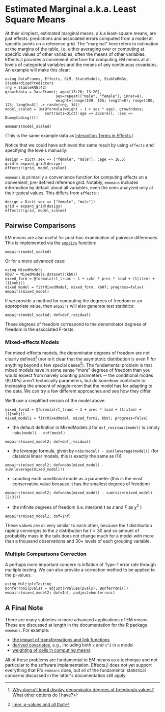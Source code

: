 # Estimated Marginal a.k.a. Least Square Means

At their simplest, estimated marginal means, a.k.a least-square means, are just effects: predictions and associated errors computed from a model at specific points on a reference grid.
The "marginal" here refers to estimation at the margins of the table, i.e. either averaging over or computing at specific values of other variables, often the means of other variables.
Effects.jl provides a convenient interface for computing EM means at all levels of categorical variables and the means of any continuous covariates. An example will make this clear:

```@example emmeans
using DataFrames, Effects, GLM, StatsModels, StableRNGs, StandardizedPredictors
rng = StableRNG(42)
growthdata = DataFrame(; age=[13:20; 13:20],
                       sex=repeat(["male", "female"], inner=8),
                       weight=[range(100, 155; length=8); range(100, 125; length=8)] .+ randn(rng, 16))
model_scaled = lm(@formula(weight ~ 1 + sex * age), growthdata;
                  contrasts=Dict(:age => ZScore(), :sex => DummyCoding()))

emmeans(model_scaled)
```

(This is the same example data as [Interaction Terms in Effects](@ref).)

Notice that we could have achieved the same result by using `effects` and specifying the levels manually:

```@example emmeans
design = Dict(:sex => ["female", "male"], :age => 16.5)
grid = expand_grid(design)
effects!(grid, model_scaled)
```

`emmeans` is primarily a convenience function for computing effects on a convenient, pre-defined reference grid.
Notably, `emmeans` includes information by default about all variables, even the ones analyzed
only at their typical values.
This differs from `effects!`:

```@example emmeans
design = Dict(:sex => ["female", "male"])
grid = expand_grid(design)
effects!(grid, model_scaled)
```

## Pairwise Comparisons

EM means are also useful for post-hoc examination of pairwise differences.
This is implemented via the [`empairs`](@ref) function:

```@example emmeans
empairs(model_scaled)
```

Or for a more advanced case:

```@example emmeans
using MixedModels
kb07 = MixedModels.dataset(:kb07)
mixed_form = @formula(rt_trunc ~ 1 + spkr * prec * load + (1|item) + (1|subj))
mixed_model = fit(MixedModel, mixed_form, kb07; progress=false)
empairs(mixed_model)
```

If we provide a method for computing the degrees of freedom or an appropriate value, then `empairs` will also generate test statistics:

```@example emmeans
empairs(model_scaled; dof=dof_residual)
```
These degrees of freedom correspond to the denominator degrees of freedom in the associated F-tests.

### Mixed-effects Models

For mixed-effects models, the denominator degrees of freedom are not clearly defined[^GLMMFAQ] (nor is it clear that the asymptotic distribution is even F for anything beyond a few special cases[^Bates2006]).
The fundamental problem is that mixed models have in some sense "more" degrees of freedom than you would expect from naively counting parameters -- the conditional modes (BLUPs) aren't technically parameters, but do somehow contribute to increasing the amount of wiggle-room that the model has for adapting to the data.
We can try a few different approaches and see how they differ.

We'll use a simplified version of the model above:
```@example emmeans
mixed_form2 = @formula(rt_trunc ~ 1 + prec * load + (1|item) + (1|subj))
mixed_model2 = fit(MixedModel, mixed_form2, kb07; progress=false)
```

- the default definition in MixedModels.jl for `dof_residual(model)` is simply `nobs(model) - dof(model)`
```@example emmeans
empairs(mixed_model2; dof=dof_residual)
```
- the leverage formula, given by `nobs(model) - sum(leverage(model))` (for classical linear models, this is exactly the same as (1))
```@example emmeans
empairs(mixed_model2; dof=nobs(mixed_model) - sum(leverage(mixed_model)))
```
- counting each conditional mode as a parameter (this is the most conservative value because it has the smallest degrees of freedom)
```@example emmeans
empairs(mixed_model2; dof=nobs(mixed_model) - sum(size(mixed_model)[2:3]))
```
- the infinite degrees of freedom (i.e. interpret $t$ as $z$ and $F$ as $\chi^2$ )
```@example emmeans
empairs(mixed_model2; dof=Inf)
```

These values are all very similar to each other, because the $t$ distribution rapidly converges to the $z$ distribution for $t > 30$ and so amount of probability mass in the tails does not change much for a model with more than a thousand observations and 30+ levels of each grouping variable.

### Multiple Comparisons Correction

A perhaps more important concern is inflation of Type-1 error rate through multiple testing.
We can also provide a correction method to be applied to the p-values.
```@example emmeans
using MultipleTesting
bonferroni(pvals) = adjust(PValues(pvals), Bonferroni())
empairs(mixed_model2; dof=Inf, padjust=bonferroni)
```

[^GLMMFAQ]: [Why doesn’t lme4 display denominator degrees of freedom/p values? What other options do I have?](https://bbolker.github.io/mixedmodels-misc/glmmFAQ.html#why-doesnt-lme4-display-denominator-degrees-of-freedomp-values-what-other-options-do-i-have)
[^Bates2006]: [lmer, p-values and all that](https://stat.ethz.ch/pipermail/r-help/2006-May/094765.html)

## A Final Note

There are many subleties in more advanced applications of EM means.
These are discussed at length in the documentation for the R package `emmeans`.
For example:

- [the impact of transformations and link functions](https://cran.r-project.org/web/packages/emmeans/vignettes/transformations.html)
- [derived covariates](https://cran.r-project.org/web/packages/emmeans/vignettes/basics.html#depcovs), e.g., including both `x` and `x^2` in a model
- [weighting of cells in computing means](https://cran.r-project.org/web/packages/emmeans/vignettes/basics.html#weights)

All of these problems are fundamental to EM means as a technique and not particular to the software implementation.
Effects.jl does not yet support everything that R's `emmeans` does, but all of the fundamental statistical concerns discussed in the latter's documentation still apply.
